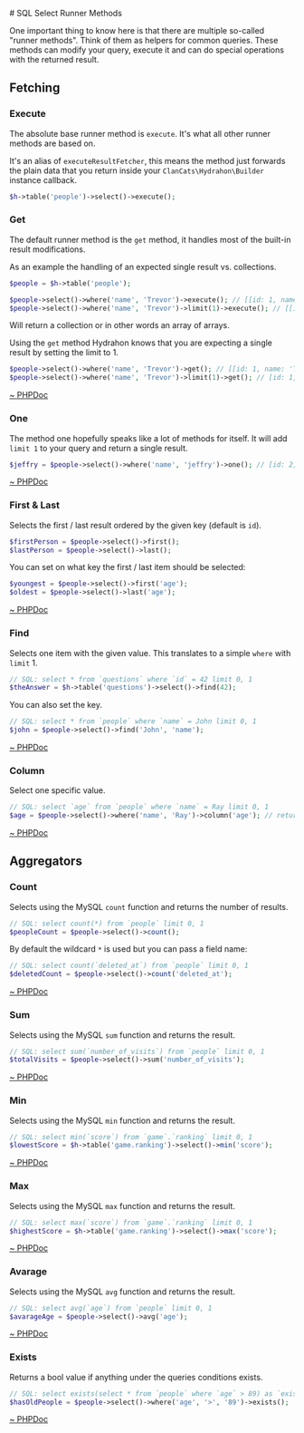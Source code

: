# SQL Select Runner Methods

One important thing to know here is that there are multiple so-called "runner methods". Think of them as helpers for common queries. These methods can modify your query, execute it and can do special operations with the returned result.

## Fetching 

### Execute 

The absolute base runner method is `execute`. It's what all other runner methods are based on. 

It's an alias of `executeResultFetcher`, this means the method just forwards the plain data that you return inside your `ClanCats\Hydrahon\Builder` instance callback.

```php
$h->table('people')->select()->execute();
```

### Get 

The default runner method is the `get` method, it handles most of the built-in result modifications.

As an example the handling of an expected single result vs. collections.

```php
$people = $h->table('people');

$people->select()->where('name', 'Trevor')->execute(); // [[id: 1, name: 'Trevor']]
$people->select()->where('name', 'Trevor')->limit(1)->execute(); // [[id: 1, name: 'Trevor']]
```

Will return a collection or in other words an array of arrays. 

Using the `get` method Hydrahon knows that you are expecting a single result by setting the limit to 1.

```php
$people->select()->where('name', 'Trevor')->get(); // [[id: 1, name: 'Trevor']]
$people->select()->where('name', 'Trevor')->limit(1)->get(); // [id: 1, name: 'Trevor']
```

[~ PHPDoc](/src/Query/Sql/Select.php#get) 

### One

The method one hopefully speaks like a lot of methods for itself. It will add `limit 1` to your query and return a single result.

```php
$jeffry = $people->select()->where('name', 'jeffry')->one(); // [id: 2, name: 'jeffry']
```

[~ PHPDoc](/src/Query/Sql/Select.php#one) 

### First & Last

Selects the first / last result ordered by the given key (default is `id`).

```php
$firstPerson = $people->select()->first(); 
$lastPerson = $people->select()->last();
```

You can set on what key the first / last item should be selected:

```php
$youngest = $people->select()->first('age');
$oldest = $people->select()->last('age');
```

[~ PHPDoc](/src/Query/Sql/Select.php#first)

### Find 

Selects one item with the given value. This translates to a simple `where` with `limit` 1.

```php
// SQL: select * from `questions` where `id` = 42 limit 0, 1
$theAnswer = $h->table('questions')->select()->find(42);
```

You can also set the key.

```php
// SQL: select * from `people` where `name` = John limit 0, 1
$john = $people->select()->find('John', 'name');
```

[~ PHPDoc](/src/Query/Sql/Select.php#find)

### Column 

Select one specific value. 

```php
// SQL: select `age` from `people` where `name` = Ray limit 0, 1
$age = $people->select()->where('name', 'Ray')->column('age'); // returns 26
```

[~ PHPDoc](/src/Query/Sql/Select.php#column)

## Aggregators

### Count 

Selects using the MySQL `count` function and returns the number of results.

```php
// SQL: select count(*) from `people` limit 0, 1
$peopleCount = $people->select()->count();
```

By default the wildcard `*` is used but you can pass a field name:

```php
// SQL: select count(`deleted_at`) from `people` limit 0, 1
$deletedCount = $people->select()->count('deleted_at');
```

[~ PHPDoc](/src/Query/Sql/Select.php#count)

### Sum 

Selects using the MySQL `sum` function and returns the result.

```php
// SQL: select sum(`number_of_visits`) from `people` limit 0, 1
$totalVisits = $people->select()->sum('number_of_visits');
```

[~ PHPDoc](/src/Query/Sql/Select.php#sum)

### Min 

Selects using the MySQL `min` function and returns the result.

```php
// SQL: select min(`score`) from `game`.`ranking` limit 0, 1
$lowestScore = $h->table('game.ranking')->select()->min('score');
```

[~ PHPDoc](/src/Query/Sql/Select.php#min)

### Max 

Selects using the MySQL `max` function and returns the result.

```php
// SQL: select max(`score`) from `game`.`ranking` limit 0, 1
$highestScore = $h->table('game.ranking')->select()->max('score');
```

[~ PHPDoc](/src/Query/Sql/Select.php#max)

### Avarage 

Selects using the MySQL `avg` function and returns the result.

```php
// SQL: select avg(`age`) from `people` limit 0, 1
$avarageAge = $people->select()->avg('age');
```

[~ PHPDoc](/src/Query/Sql/Select.php#avg)

### Exists 

Returns a bool value if anything under the queries conditions exists.

```php
// SQL: select exists(select * from `people` where `age` > 89) as `exists
$hasOldPeople = $people->select()->where('age', '>', '89')->exists();
```

[~ PHPDoc](/src/Query/Sql/Select.php#exists)
